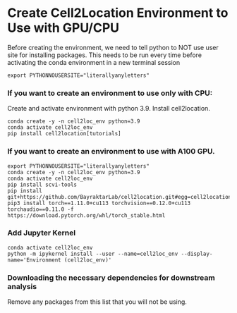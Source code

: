 # Create Cell2Location Environment to Use with GPU/CPU

Before creating the environment, we need to tell python to NOT use user site for installing packages. This needs to be run  every time before activating the conda environment in a new terminal session 

`export PYTHONNOUSERSITE="literallyanyletters"`

### If you want to create an environment to use only with CPU:

Create and activate environment with python 3.9. Install cell2location. 

```
conda create -y -n cell2loc_env python=3.9
conda activate cell2loc_env
pip install cell2location[tutorials]
```

### If you want to create an environment to use with A100 GPU.

```
export PYTHONNOUSERSITE="literallyanyletters"
conda create -y -n cell2loc_env python=3.9
conda activate cell2loc_env
pip install scvi-tools
pip install git+https://github.com/BayraktarLab/cell2location.git#egg=cell2location[tutorials]
pip3 install torch==1.11.0+cu113 torchvision==0.12.0+cu113 torchaudio==0.11.0 -f https://download.pytorch.org/whl/torch_stable.html
```

### Add Jupyter Kernel

```
conda activate cell2loc_env
python -m ipykernel install --user --name=cell2loc_env --display-name='Environment (cell2loc_env)'
```

### Downloading the necessary dependencies for downstream analysis

Remove any packages from this list that you will not be using.


